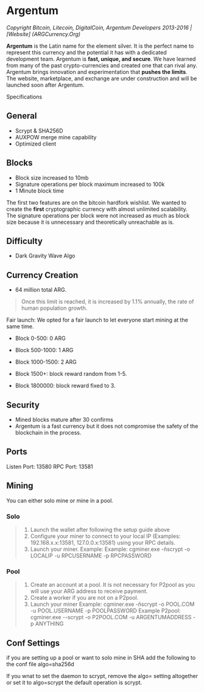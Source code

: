 # Argentum
*Copyright Bitcoin, Litecoin, DigitalCoin, Argentum Developers 2013-2016 | [Website] (ARGCurrency.Org)*

**Argentum** is the Latin name for the element silver. It is the perfect name to represent this currency and the potential it has with a dedicated development team. Argentum is **fast, unique, and secure**. We have learned from many of the past crypto-currencies and created one that can rival any. Argentum brings innovation and experimentation that **pushes the limits**. The website, marketplace, and exchange are under construction and will be launched soon after Argentum.

Specifications

## General
- Scrypt & SHA256D
- AUXPOW merge mine capability
- Optimized client

## Blocks
- Block size increased to 10mb
- Signature operations per block maximum increased to 100k
- 1 Minute block time

The first two features are on the bitcoin hardfork wishlist. We wanted to create the **first** cryptographic currency with almost unlimited scalability. The signature operations per block were not increased as much as block size because it is unnecessary and theoretically unreachable as is.

## Difficulty
- Dark Gravity Wave Algo

## Currency Creation
- 64 million total ARG. 
> Once this limit is reached, it is increased by 1.1% annually, the rate of human population growth.

Fair launch:
We opted for a fair launch to let everyone start mining at the same time.

- Block 0-500: 0 ARG
- Block 500-1000: 1 ARG
- Block 1000-1500: 2 ARG
- Block 1500+: block reward random from 1-5. 

- Block 1800000: block reward fixed to 3.

## Security
- Mined blocks mature after 30 confirms
- Argentum is a fast currency but it does not compromise the safety of the blockchain in the process.

## Ports
Listen Port: 13580
RPC Port: 13581

## Mining
You can either solo mine or mine in a pool.

### Solo
> 1. Launch the wallet after following the setup guide above
> 2. Configure your miner to connect to your local IP (Examples: 192.168.x.x:13581, 127.0.0.x:13581) using your RPC details.
> 3. Launch your miner.
>    Example:  Example: cgminer.exe -ñscrypt -o LOCALIP -u RPCUSERNAME -p RPCPASSWORD


### Pool
> 1. Create an account at a pool. It is not necessary for P2pool as you will use your ARG address to receive payment.
> 2. Create a worker if you are not on a P2pool.
> 2. Launch your miner
>    Example: cgminer.exe -ñscrypt -o POOL.COM -u POOL.USERNAME -p POOLPASSWORD
>    Example P2pool: cgminer.exe --scrypt -o P2POOL.COM -u ARGENTUMADDRESS -p ANYTHING

## Conf Settings
if you are setting up a pool or want to solo mine in SHA add the following to the conf file
algo=sha256d

If you wnat to set the daemon to scrypt, remove the algo= setting altogether or set it to algo=scrypt
the default operation is scrypt.
